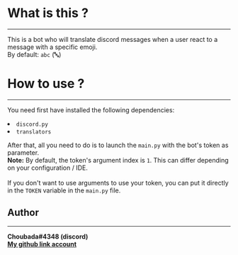 # What is this ?
_________________

This is a bot who will translate discord messages when a user react to a message with a specific emoji.
</br>
By default: `abc` (🔤)

# How to use ?
_________________

You need first have installed the following dependencies:
    <li>`discord.py`</li>
    <li>`translators`</li>


After that, all you need to do is to launch the `main.py` with the bot's token as parameter.
</br>
**Note:** By default, the token's argument index is `1`. This can differ depending on your configuration / IDE.
</br>
</br>
If you don't want to use arguments to use your token, you can put it directly in the `TOKEN` variable in the `main.py` file.

## Author
_________________
**Choubada#4348 (discord)**
</br>
**[My github link account](https://github.com/Choubada)**
